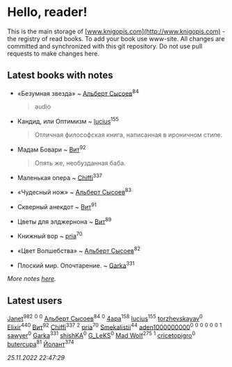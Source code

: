 # Hello, reader!
This is the main storage of [www.knigopis.com](http://www.knigopis.com) - the registry of read books.
To add your book use www-site. All changes are committed and synchronized with this git repository.
Do not use pull requests to make changes here.


## Latest books with notes
* «Безумная звезда» ~ [Альберт Сысоев](users/474/47446642-vkontakte)<sup>84</sup>
    > audio

* Кандид, или Оптимизм ~ [lucius](users/838/83820536-yandex)<sup>155</sup>
    > Отличная философская книга, написанная в ироничном стиле.

* Мадам Бовари ~ [Вит](users/300/300273923-vkontakte)<sup>92</sup>
    > Опять же, необузданная баба.

* Маленькая опера ~ [Chiffi](users/105/105831994080785626680-google)<sup>337</sup>

* «Чудесный нож» ~ [Альберт Сысоев](users/474/47446642-vkontakte)<sup>83</sup>

* Скверный анекдот ~ [Вит](users/300/300273923-vkontakte)<sup>91</sup>

* Цветы для элджернона ~ [Вит](users/300/300273923-vkontakte)<sup>89</sup>

* Книжный вор ~ [pria](users/128/128917939-vkontakte)<sup>70</sup>

* «Цвет Волшебства» ~ [Альберт Сысоев](users/474/47446642-vkontakte)<sup>82</sup>

* Плоский мир. Опочтарение. ~ [Garka](users/115/115753719718250012620-google)<sup>331</sup>


_More notes [here](latest_books_with_notes.md)._


## Latest users
[Janet](users/108/108113656204404967440-google)<sup>982</sup> 
[](users/336/336022778-yandex)<sup>0</sup> 
[](users/105/105504786394629614265-google)<sup>0</sup> 
[Альберт Сысоев](users/474/47446642-vkontakte)<sup>84</sup> 
[](users/490/4902057994187718389-mailru)<sup>0</sup> 
[4apa](users/117/117392596378069249667-google)<sup>158</sup> 
[lucius](users/838/83820536-yandex)<sup>155</sup> 
[torzhevskayav](users/142/142711152-vkontakte)<sup>0</sup> 
[Elixir](users/115/115826717712507836033-google)<sup>440</sup> 
[Вит](users/300/300273923-vkontakte)<sup>92</sup> 
[Chiffi](users/105/105831994080785626680-google)<sup>337</sup> 
[](users/187/1871117-yandex)<sup>2</sup> 
[pria](users/128/128917939-vkontakte)<sup>70</sup> 
[Smekalistii](users/864/86487125-vkontakte)<sup>44</sup> 
[aden1000000000](users/185/18514627-yandex)<sup>0</sup> 
[](users/112/112929930635076578999-google)<sup>0</sup> 
[](users/115/115339911132983129941-google)<sup>0</sup> 
[](users/107/107887484373704297776-google)<sup>0</sup> 
[](users/107/107967543883596923419-google)<sup>0</sup> 
[](users/109/109363607816033953885-google)<sup>0</sup> 
[](users/114/114112027514930339791-google)<sup>1</sup> 
[sawyer](users/117/117035910904503216203-google)<sup>0</sup> 
[Garka](users/115/115753719718250012620-google)<sup>331</sup> 
[shishKA](users/100/100388448555259282555-google)<sup>0</sup> 
[G_LeKS](users/106/106739562335093016041-google)<sup>0</sup> 
[Mad Wolf](users/947/94738840-vkontakte)<sup>275</sup> 
[](users/114/114908731072426313764-google)<sup>1</sup> 
[cricetopigro](users/189/189877867-vkontakte)<sup>0</sup> 
[butercupa](users/193/193697993-vkontakte)<sup>81</sup> 
[Йолант](users/104/104690883692185089260-google)<sup>374</sup> 


_25.11.2022 22:47:29_
